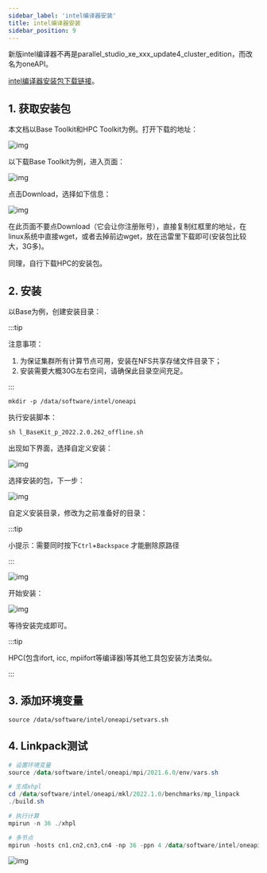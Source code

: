 ```yaml
---
sidebar_label: 'intel编译器安装'
title: intel编译器安装
sidebar_position: 9
---
```


新版intel编译器不再是parallel_studio_xe_xxx_update4_cluster_edition，而改名为oneAPI。

[intel编译器安装包下载链接](https://www.intel.com/content/www/us/en/developer/tools/oneapi/toolkits.html#gs.zxmbdr)。

## 1. 获取安装包

本文档以Base Toolkit和HPC Toolkit为例。打开下载的地址：

![img](./images/-5-i1.PNG)

以下载Base Toolkit为例，进入页面：

![img](./images/-5-i2.png)

点击Download，选择如下信息：

![img](./images/-5-i3.PNG)

在此页面不要点Download（它会让你注册账号），直接复制红框里的地址，在linux系统中直接wget，或者去掉前边wget，放在迅雷里下载即可(安装包比较大，3G多)。

同理，自行下载HPC的安装包。

## 2. 安装

以Base为例，创建安装目录：

:::tip

注意事项：

1. 为保证集群所有计算节点可用，安装在NFS共享存储文件目录下；
1. 安装需要大概30G左右空间，请确保此目录空间充足。

:::

```Shell
mkdir -p /data/software/intel/oneapi
```

执行安装脚本：

```Shell
sh l_BaseKit_p_2022.2.0.262_offline.sh
```

出现如下界面，选择自定义安装：

![img](./images/-5-i4.png)

选择安装的包，下一步：

![img](./images/-5-i5.PNG)

自定义安装目录，修改为之前准备好的目录：

:::tip

小提示：需要同时按下`Ctrl`+`Backspace` 才能删除原路径

:::

![img](./images/-5-i6.png)

开始安装：

![img](./images/-5-i7.png)

等待安装完成即可。

:::tip

HPC(包含ifort, icc, mpiifort等编译器)等其他工具包安装方法类似。

:::

## 3. **添加环境变量**

```Shell
source /data/software/intel/oneapi/setvars.sh
```

## 4. **Linkpack测试**

```PowerShell
# 设置环境变量
source /data/software/intel/oneapi/mpi/2021.6.0/env/vars.sh

# 生成xhpl
cd /data/software/intel/oneapi/mkl/2022.1.0/benchmarks/mp_linpack
./build.sh

# 执行计算
mpirun -n 36 ./xhpl

# 多节点
mpirun -hosts cn1,cn2,cn3,cn4 -np 36 -ppn 4 /data/software/intel/oneapi/mkl/2022.1.0/benchmarks/mp_linpack/xhpl
```

![img](./images/-5-i8.png)
